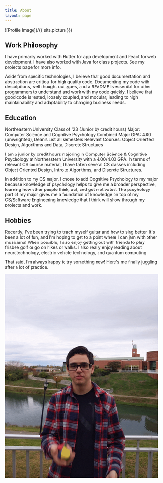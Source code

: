 ```yaml
---
title: About
layout: page
---
```

![Profile Image](/{{ site.picture }})

<h2>Work Philosophy</h2>
I have primarily worked with Flutter for app development and React for web development. I have also worked with Java for class projects. See my projects page for more info.

Aside from specific technologies, I believe that good documentation and abstraction are critical for
high quality code. Documenting my code with descriptions, well thought out types, and a README is
essential for other programmers to understand and work with my code quickly. I believe that good
code is tested, loosely coupled, and modular, leading to high maintainability and adaptability to changing
business needs.

<h2>Education</h2>
Northeastern University Class of ‘23 (Junior by credit hours)
Major: Computer Science and Cognitive Psychology Combined Major
GPA: 4.00 (unweighted), Dean’s List all semesters
Relevant Courses: Object Oriented Design, Algorithms and Data, Discrete Structures

I am a junior by credit hours majoring in Computer Science & Cognitive Psychology at Northeastern
University with a 4.00/4.00 GPA. In terms of relevant CS course material, I have taken several CS
classes including Object Oriented Design, Intro to Algorithms, and Discrete Structures. 

In addition to my CS major, I chose to add Cognitive Psychology to my major because knowledge of psychology helps to give
me a broader perspective, learning how other people think, act, and get motivated. The pscyhology part of
my major gives me a foundation of knowledge on top of my CS/Software Engineering knowledge that I
think will show through my projects and work.

<h2>Hobbies</h2>
Recently, I've been trying to teach myself guitar and how to sing better. It's been a lot of fun, and I'm hoping to get to a point where I can jam with other musicians! When possible, I also enjoy getting out with friends to play frisbee golf or go on hikes or walks. I also really enjoy reading about neurotechnology, electric vehicle technology, and quantum computing.

That said, I’m always happy to try something new! Here's me finally juggling after a lot of practice.

<img class="image" src="/assets/images/Myself/juggling.gif" alt="A picture of myself juggling. I learned how to juggle a few months ago.">